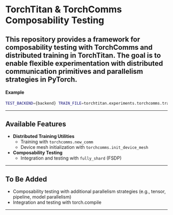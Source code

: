 # TorchTitan & TorchComms Composability Testing

This repository provides a framework for composability testing with **TorchComms** and distributed training in **TorchTitan**. The goal is to enable flexible experimentation with distributed communication primitives and parallelism strategies in PyTorch.
---
#### Example
```bash
TEST_BACKEND={backend} TRAIN_FILE=torchtitan.experiments.torchcomms.train ./run_train.sh --model.name torchcomms
```
---
## Available Features
- **Distributed Training Utilities**
  - Training with `torchcomms.new_comm`
  - Device mesh initialization with `torchcomms.init_device_mesh`
- **Composability Testing**
  - Integration and testing with `fully_shard` (FSDP)
---
## To Be Added
- Composability testing with additional parallelism strategies (e.g., tensor, pipeline, model parallelism)
- Integration and testing with torch.compile
---
